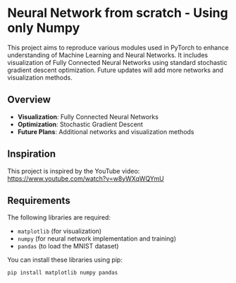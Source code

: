 # Neural Network from scratch - Using only Numpy

This project aims to reproduce various modules used in PyTorch to enhance understanding of Machine Learning and Neural Networks. It includes visualization of Fully Connected Neural Networks using standard stochastic gradient descent optimization. Future updates will add more networks and visualization methods.

## Overview

- **Visualization**: Fully Connected Neural Networks
- **Optimization**: Stochastic Gradient Descent
- **Future Plans**: Additional networks and visualization methods

## Inspiration

This project is inspired by the YouTube video: https://www.youtube.com/watch?v=w8yWXqWQYmU

## Requirements

The following libraries are required:

- `matplotlib` (for visualization)
- `numpy` (for neural network implementation and training)
- `pandas` (to load the MNIST dataset)

You can install these libraries using pip:

```bash
pip install matplotlib numpy pandas
```
